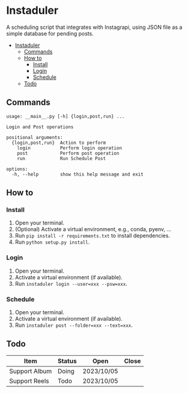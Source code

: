 # Instaduler
A scheduling script that integrates with Instagrapi, using JSON file as a simple database for pending posts.
- [Instaduler](#instaduler)
  - [Commands](#commands)
  - [How to](#how-to)
    - [Install](#install)
    - [Login](#login)
    - [Schedule](#schedule)
  - [Todo](#todo)



## Commands
```
usage: __main__.py [-h] {login,post,run} ...

Login and Post operations

positional arguments:
  {login,post,run}  Action to perform
    login           Perform login operation
    post            Perform post operation
    run             Run Schedule Post

options:
  -h, --help        show this help message and exit
```



## How to
### Install
1. Open your terminal.
2. (Optional) Activate a virtual environment, e.g., conda, pyenv, ...
3. Run `pip install -r requirements.txt` to install dependencies.
4. Run `python setup.py install`.
### Login
1. Open your terminal.
2. Activate a virtual environment (if available).
3. Run `instaduler login --user=xxx --psw=xxx`.
### Schedule
1. Open your terminal.
2. Activate a virtual environment (if available).
3. Run `instaduler post --folder=xxx --text=xxx`.

## Todo
| Item          | Status | Open       | Close |
|---------------|--------|------------|-------|
| Support Album | Doing  | 2023/10/05 |       |
| Support Reels | Todo   | 2023/10/05 |       |